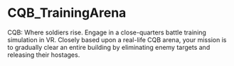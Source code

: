 # CQB_TrainingArena
CQB: Where soldiers rise.  Engage in a close-quarters battle training simulation in VR. Closely based upon a real-life CQB arena, your mission is to gradually clear an entire building by eliminating enemy targets and releasing their hostages.   
